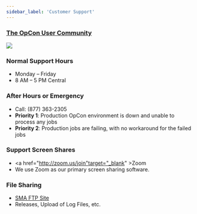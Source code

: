 ```yaml
---
sidebar_label: 'Customer Support'
---
```

### <a href="https://smatech2.my.site.com/SMASupportPortal/s/" target="_blank">The OpCon User Community</a>

![](../static/imgbasic/Community.png)


### Normal Support Hours

* Monday – Friday  
* 8 AM – 5 PM Central  

### After Hours or Emergency 

* Call: (877) 363-2305
* **Priority 1**: Production OpCon environment is down and unable to process any jobs
* **Priority 2**: Production jobs are failing, with no workaround for the failed jobs

### Support Screen Shares 

* <a href="http://zoom.us/join"target="_blank" >Zoom</a>
* We use Zoom as our primary screen sharing software.

### File Sharing

* <a href="https://files.smatechnologies.com" target="_blank">SMA FTP Site</a>
* Releases, Upload of Log Files, etc.
